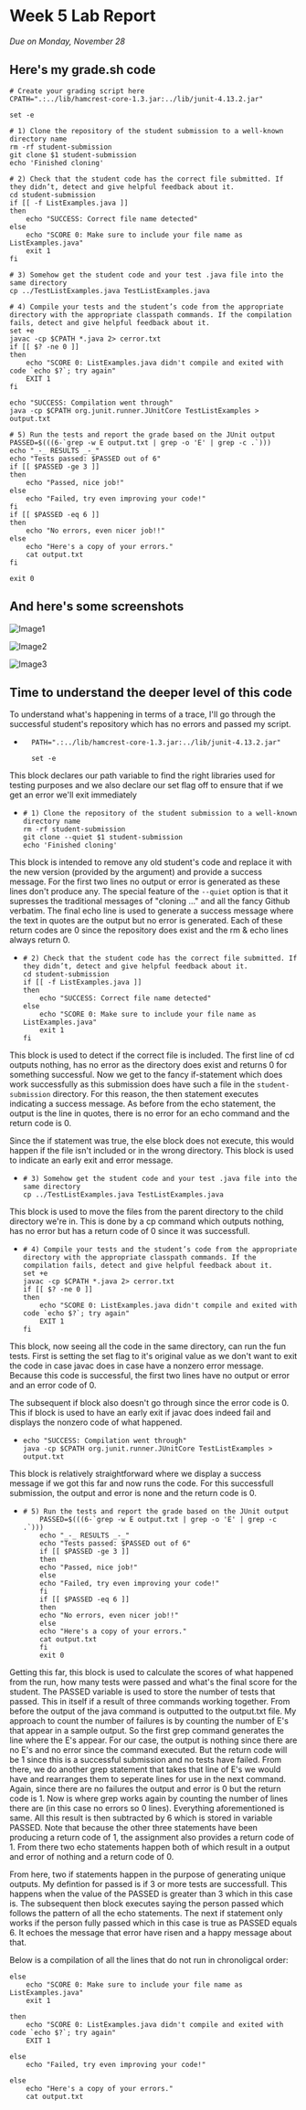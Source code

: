 # __Week 5 Lab Report__
*Due on Monday, November 28*

## Here's my grade.sh code
```
# Create your grading script here
CPATH=".:../lib/hamcrest-core-1.3.jar:../lib/junit-4.13.2.jar"

set -e

# 1) Clone the repository of the student submission to a well-known directory name
rm -rf student-submission
git clone $1 student-submission
echo 'Finished cloning'

# 2) Check that the student code has the correct file submitted. If they didn’t, detect and give helpful feedback about it.
cd student-submission
if [[ -f ListExamples.java ]]
then
	echo "SUCCESS: Correct file name detected"
else
	echo "SCORE 0: Make sure to include your file name as ListExamples.java"
	exit 1
fi

# 3) Somehow get the student code and your test .java file into the same directory
cp ../TestListExamples.java TestListExamples.java

# 4) Compile your tests and the student’s code from the appropriate directory with the appropriate classpath commands. If the compilation fails, detect and give helpful feedback about it.
set +e
javac -cp $CPATH *.java 2> cerror.txt
if [[ $? -ne 0 ]]
then
	echo "SCORE 0: ListExamples.java didn't compile and exited with code `echo $?`; try again"
	EXIT 1
fi

echo "SUCCESS: Compilation went through" 
java -cp $CPATH org.junit.runner.JUnitCore TestListExamples > output.txt

# 5) Run the tests and report the grade based on the JUnit output
PASSED=$(((6-`grep -w E output.txt | grep -o 'E' | grep -c .`)))
echo "_-_ RESULTS _-_"
echo "Tests passed: $PASSED out of 6"
if [[ $PASSED -ge 3 ]]
then
	echo "Passed, nice job!"
else
	echo "Failed, try even improving your code!"
fi
if [[ $PASSED -eq 6 ]]
then
	echo "No errors, even nicer job!!"
else
	echo "Here's a copy of your errors."
	cat output.txt
fi

exit 0
```

## And here's some screenshots
![Image1](pics/good.png)

![Image2](pics/bad.png)

![Image3](pics/miss.png)



## Time to understand the deeper level of this code

To understand what's happening in terms of a trace, I'll go through the successful student's repository which has no errors and passed my script.

* ```
    PATH=".:../lib/hamcrest-core-1.3.jar:../lib/junit-4.13.2.jar"

    set -e
    ```

This block declares our path variable to find the right libraries used for testing purposes and we also declare our set flag off to ensure that if we get an error we'll exit immediately

*   ```
    # 1) Clone the repository of the student submission to a well-known directory name
    rm -rf student-submission
    git clone --quiet $1 student-submission
    echo 'Finished cloning'
    ```

This block is intended to remove any old student's code and replace it with the new version (provided by the argument) and provide a success message. For the first two lines no output or error is generated as these lines don't produce any. The special feature of the `--quiet` option is that it supresses the traditional messages of "cloning ..." and all the fancy Github verbatim. The final echo line is used to generate a success message where the text in quotes are the output but no error is generated. Each of these return codes are 0 since the repository does exist and the rm & echo lines always return 0.

*   ```
    # 2) Check that the student code has the correct file submitted. If they didn’t, detect and give helpful feedback about it.
    cd student-submission
    if [[ -f ListExamples.java ]]
    then
        echo "SUCCESS: Correct file name detected"
    else
        echo "SCORE 0: Make sure to include your file name as ListExamples.java"
        exit 1
    fi
    ```

This block is used to detect if the correct file is included. The first line of cd outputs nothing, has no error as the directory does exist and returns 0 for something successful. Now we get to the fancy if-statement which does work successfully as this submission does have such a file in the `student-submission` directory. For this reason, the then statement executes indicating a success message. As before from the echo statement, the output is the line in quotes, there is no error for an echo command and the return code is 0. 

Since the if statement was true, the else block does not execute, this would happen if the file isn't included or in the wrong directory. This block is used to indicate an early exit and error message.

*   ```
    # 3) Somehow get the student code and your test .java file into the same directory
    cp ../TestListExamples.java TestListExamples.java
    ```

This block is used to move the files from the parent directory to the child directory we're in. This is done by a cp command which outputs nothing, has no error but has a return code of 0 since it was successfull.

*   ```
    # 4) Compile your tests and the student’s code from the appropriate directory with the appropriate classpath commands. If the compilation fails, detect and give helpful feedback about it.
    set +e
    javac -cp $CPATH *.java 2> cerror.txt
    if [[ $? -ne 0 ]]
    then
        echo "SCORE 0: ListExamples.java didn't compile and exited with code `echo $?`; try again"
        EXIT 1
    fi
    ```

This block, now seeing all the code in the same directory, can run the fun tests. First is setting the set flag to it's original value as we don't want to exit the code in case javac does in case have a nonzero error message. Because this code is successful, the first two lines have no output or error and an error code of 0. 

The subsequent if block also doesn't go through since the error code is 0. This if block is used to have an early exit if javac does indeed fail and displays the nonzero code of what happened.

*   ```
    echo "SUCCESS: Compilation went through" 
    java -cp $CPATH org.junit.runner.JUnitCore TestListExamples > output.txt
    ```

This block is relatively straightforward where we display a success message if we got this far and now runs the code. For this successfull submission, the output and error is none and the return code is 0.

*   ```
	# 5) Run the tests and report the grade based on the JUnit output
	    PASSED=$(((6-`grep -w E output.txt | grep -o 'E' | grep -c .`)))
	    echo "_-_ RESULTS _-_"
	    echo "Tests passed: $PASSED out of 6"
	    if [[ $PASSED -ge 3 ]]
	    then
		echo "Passed, nice job!"
	    else
		echo "Failed, try even improving your code!"
	    fi
	    if [[ $PASSED -eq 6 ]]
	    then
		echo "No errors, even nicer job!!"
	    else
		echo "Here's a copy of your errors."
		cat output.txt
	    fi
	    exit 0
    ```

Getting this far, this block is used to calculate the scores of what happened from the run, how many tests were passed and what's the final score for the student. The PASSED variable is used to store the number of tests that passed. This in itself if a result of three commands working together. From before the output of the java command is outputted to the output.txt file. My approach to count the number of failures is by counting the number of E's that appear in a sample output. So the first grep command generates the line where the E's appear. For our case, the output is nothing since there are no E's and no error since the command executed. But the return code will be 1 since this is a successful submission and no tests have failed. From there, we do another grep statement that takes that line of E's we would have and rearranges them to seperate lines for use in the next command. Again, since there are no failures the output and error is 0 but the return code is 1. Now is where grep works again by counting the number of lines there are (in this case no errors so 0 lines). Everything aforementioned is same. All this result is then subtracted by 6 which is stored in variable PASSED. Note that because the other three statements have been producing a return code of 1, the assignment also provides a return code of 1. From there two echo statements happen both of which result in a output and error of nothing and a return code of 0. 

From here, two if statements happen in the purpose of generating unique outputs. My defintion for passed is if 3 or more tests are successfull. This happens when the value of the PASSED is greater than 3 which in this case is. The subsequent then block executes saying the person passed which follows the pattern of all the echo statements.
The next if statement only works if the person fully passed which in this case is true as PASSED equals 6. It echoes the message that error have risen and a happy message about that.

Below is a compilation of all the lines that do not run in chronoligcal order:
```
else
	echo "SCORE 0: Make sure to include your file name as ListExamples.java"
	exit 1

then
	echo "SCORE 0: ListExamples.java didn't compile and exited with code `echo $?`; try again"
	EXIT 1

else
	echo "Failed, try even improving your code!"

else
	echo "Here's a copy of your errors."
	cat output.txt
```
